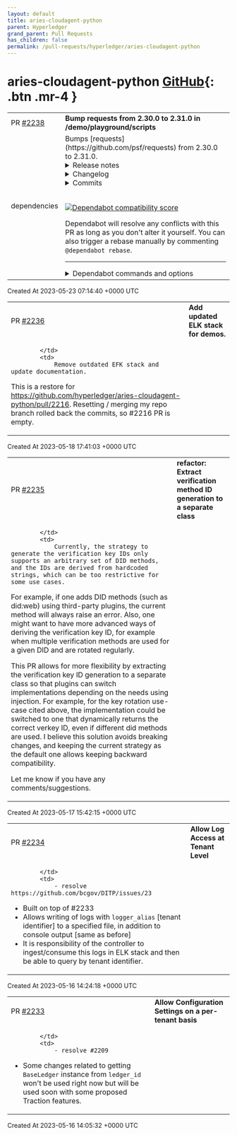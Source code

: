```yaml
---
layout: default
title: aries-cloudagent-python
parent: Hyperledger
grand_parent: Pull Requests
has_children: false
permalink: /pull-requests/hyperledger/aries-cloudagent-python
---
```


# aries-cloudagent-python <span class="fs-3 right-align">[GitHub](https://github.com/hyperledger/aries-cloudagent-python){: .btn .mr-4 }</span>


<div>
    <table>
        <tr>
            <td>
                PR <a href="https://github.com/hyperledger/aries-cloudagent-python/pull/2238" class=".btn">#2238</a>
            </td>
            <td>
                <b>
                    Bump requests from 2.30.0 to 2.31.0 in /demo/playground/scripts
                </b>
            </td>
        </tr>
        <tr>
            <td>
                <span class="chip">dependencies</span>
            </td>
            <td>
                Bumps [requests](https://github.com/psf/requests) from 2.30.0 to 2.31.0.
<details>
<summary>Release notes</summary>
<p><em>Sourced from <a href="https://github.com/psf/requests/releases">requests's releases</a>.</em></p>
<blockquote>
<h2>v2.31.0</h2>
<h2>2.31.0 (2023-05-22)</h2>
<p><strong>Security</strong></p>
<ul>
<li>
<p>Versions of Requests between v2.3.0 and v2.30.0 are vulnerable to potential
forwarding of <code>Proxy-Authorization</code> headers to destination servers when
following HTTPS redirects.</p>
<p>When proxies are defined with user info (<a href="https://user:pass@proxy:8080">https://user:pass@proxy:8080</a>), Requests
will construct a <code>Proxy-Authorization</code> header that is attached to the request to
authenticate with the proxy.</p>
<p>In cases where Requests receives a redirect response, it previously reattached
the <code>Proxy-Authorization</code> header incorrectly, resulting in the value being
sent through the tunneled connection to the destination server. Users who rely on
defining their proxy credentials in the URL are <em>strongly</em> encouraged to upgrade
to Requests 2.31.0+ to prevent unintentional leakage and rotate their proxy
credentials once the change has been fully deployed.</p>
<p>Users who do not use a proxy or do not supply their proxy credentials through
the user information portion of their proxy URL are not subject to this
vulnerability.</p>
<p>Full details can be read in our <a href="https://github.com/psf/requests/security/advisories/GHSA-j8r2-6x86-q33q">Github Security Advisory</a>
and <a href="https://nvd.nist.gov/vuln/detail/CVE-2023-32681">CVE-2023-32681</a>.</p>
</li>
</ul>
</blockquote>
</details>
<details>
<summary>Changelog</summary>
<p><em>Sourced from <a href="https://github.com/psf/requests/blob/main/HISTORY.md">requests's changelog</a>.</em></p>
<blockquote>
<h2>2.31.0 (2023-05-22)</h2>
<p><strong>Security</strong></p>
<ul>
<li>
<p>Versions of Requests between v2.3.0 and v2.30.0 are vulnerable to potential
forwarding of <code>Proxy-Authorization</code> headers to destination servers when
following HTTPS redirects.</p>
<p>When proxies are defined with user info (<a href="https://user:pass@proxy:8080">https://user:pass@proxy:8080</a>), Requests
will construct a <code>Proxy-Authorization</code> header that is attached to the request to
authenticate with the proxy.</p>
<p>In cases where Requests receives a redirect response, it previously reattached
the <code>Proxy-Authorization</code> header incorrectly, resulting in the value being
sent through the tunneled connection to the destination server. Users who rely on
defining their proxy credentials in the URL are <em>strongly</em> encouraged to upgrade
to Requests 2.31.0+ to prevent unintentional leakage and rotate their proxy
credentials once the change has been fully deployed.</p>
<p>Users who do not use a proxy or do not supply their proxy credentials through
the user information portion of their proxy URL are not subject to this
vulnerability.</p>
<p>Full details can be read in our <a href="https://github.com/psf/requests/security/advisories/GHSA-j8r2-6x86-q33q">Github Security Advisory</a>
and <a href="https://nvd.nist.gov/vuln/detail/CVE-2023-32681">CVE-2023-32681</a>.</p>
</li>
</ul>
</blockquote>
</details>
<details>
<summary>Commits</summary>
<ul>
<li><a href="https://github.com/psf/requests/commit/147c8511ddbfa5e8f71bbf5c18ede0c4ceb3bba4"><code>147c851</code></a> v2.31.0</li>
<li><a href="https://github.com/psf/requests/commit/74ea7cf7a6a27a4eeb2ae24e162bcc942a6706d5"><code>74ea7cf</code></a> Merge pull request from GHSA-j8r2-6x86-q33q</li>
<li><a href="https://github.com/psf/requests/commit/302225334678490ec66b3614a9dddb8a02c5f4fe"><code>3022253</code></a> test on pypy 3.8 and pypy 3.9 on windows and macos (<a href="https://redirect.github.com/psf/requests/issues/6424">#6424</a>)</li>
<li><a href="https://github.com/psf/requests/commit/b639e66c816514e40604d46f0088fbceec1a5149"><code>b639e66</code></a> test on py3.12 (<a href="https://redirect.github.com/psf/requests/issues/6448">#6448</a>)</li>
<li><a href="https://github.com/psf/requests/commit/d3d504436ef0c2ac7ec8af13738b04dcc8c694be"><code>d3d5044</code></a> Fixed a small typo (<a href="https://redirect.github.com/psf/requests/issues/6452">#6452</a>)</li>
<li>See full diff in <a href="https://github.com/psf/requests/compare/v2.30.0...v2.31.0">compare view</a></li>
</ul>
</details>
<br />


[![Dependabot compatibility score](https://dependabot-badges.githubapp.com/badges/compatibility_score?dependency-name=requests&package-manager=pip&previous-version=2.30.0&new-version=2.31.0)](https://docs.github.com/en/github/managing-security-vulnerabilities/about-dependabot-security-updates#about-compatibility-scores)

Dependabot will resolve any conflicts with this PR as long as you don't alter it yourself. You can also trigger a rebase manually by commenting `@dependabot rebase`.

[//]: # (dependabot-automerge-start)
[//]: # (dependabot-automerge-end)

---

<details>
<summary>Dependabot commands and options</summary>
<br />

You can trigger Dependabot actions by commenting on this PR:
- `@dependabot rebase` will rebase this PR
- `@dependabot recreate` will recreate this PR, overwriting any edits that have been made to it
- `@dependabot merge` will merge this PR after your CI passes on it
- `@dependabot squash and merge` will squash and merge this PR after your CI passes on it
- `@dependabot cancel merge` will cancel a previously requested merge and block automerging
- `@dependabot reopen` will reopen this PR if it is closed
- `@dependabot close` will close this PR and stop Dependabot recreating it. You can achieve the same result by closing it manually
- `@dependabot ignore this major version` will close this PR and stop Dependabot creating any more for this major version (unless you reopen the PR or upgrade to it yourself)
- `@dependabot ignore this minor version` will close this PR and stop Dependabot creating any more for this minor version (unless you reopen the PR or upgrade to it yourself)
- `@dependabot ignore this dependency` will close this PR and stop Dependabot creating any more for this dependency (unless you reopen the PR or upgrade to it yourself)
You can disable automated security fix PRs for this repo from the [Security Alerts page](https://github.com/hyperledger/aries-cloudagent-python/network/alerts).

</details>
            </td>
        </tr>
    </table>
    <div class="right-align">
        Created At 2023-05-23 07:14:40 +0000 UTC
    </div>
</div>

<div>
    <table>
        <tr>
            <td>
                PR <a href="https://github.com/hyperledger/aries-cloudagent-python/pull/2236" class=".btn">#2236</a>
            </td>
            <td>
                <b>
                    Add updated ELK stack for demos.
                </b>
            </td>
        </tr>
        <tr>
            <td>
                
            </td>
            <td>
                Remove outdated EFK stack and update documentation.

This is a restore for https://github.com/hyperledger/aries-cloudagent-python/pull/2216. Resetting / merging my repo branch rolled back the commits, so #2216 PR is empty.
            </td>
        </tr>
    </table>
    <div class="right-align">
        Created At 2023-05-18 17:41:03 +0000 UTC
    </div>
</div>

<div>
    <table>
        <tr>
            <td>
                PR <a href="https://github.com/hyperledger/aries-cloudagent-python/pull/2235" class=".btn">#2235</a>
            </td>
            <td>
                <b>
                    refactor: Extract verification method ID generation to a separate class
                </b>
            </td>
        </tr>
        <tr>
            <td>
                
            </td>
            <td>
                Currently, the strategy to generate the verification key IDs only supports an arbitrary set of DID methods, and the IDs are derived from hardcoded strings, which can be too restrictive for some use cases.

For example, if one adds DID methods (such as did:web) using third-party plugins, the current method will always raise an error. Also, one might want to have more advanced ways of deriving the verification key ID, for example when multiple verification methods are used for a given DID and are rotated regularly.

This PR allows for more flexibility by extracting the verification key ID generation to a separate class so that plugins can switch implementations depending on the needs using injection. For example, for the key rotation use-case cited above, the implementation could be switched to one that dynamically returns the correct verkey ID, even if different did methods are used. I believe this solution avoids breaking changes, and keeping the current strategy as the default one allows keeping backward compatibility.

Let me know if you have any comments/suggestions.
            </td>
        </tr>
    </table>
    <div class="right-align">
        Created At 2023-05-17 15:42:15 +0000 UTC
    </div>
</div>

<div>
    <table>
        <tr>
            <td>
                PR <a href="https://github.com/hyperledger/aries-cloudagent-python/pull/2234" class=".btn">#2234</a>
            </td>
            <td>
                <b>
                    Allow Log Access at Tenant Level
                </b>
            </td>
        </tr>
        <tr>
            <td>
                
            </td>
            <td>
                - resolve https://github.com/bcgov/DITP/issues/23
- Built on top of #2233
- Allows writing of logs with `logger_alias` [tenant identifier] to a specified file, in addition to console output [same as before]
- It is responsibility of the controller to ingest/consume this logs in ELK stack and then be able to query by tenant identifier.
            </td>
        </tr>
    </table>
    <div class="right-align">
        Created At 2023-05-16 14:24:18 +0000 UTC
    </div>
</div>

<div>
    <table>
        <tr>
            <td>
                PR <a href="https://github.com/hyperledger/aries-cloudagent-python/pull/2233" class=".btn">#2233</a>
            </td>
            <td>
                <b>
                    Allow Configuration Settings on a per-tenant basis
                </b>
            </td>
        </tr>
        <tr>
            <td>
                
            </td>
            <td>
                - resolve #2209
- Some changes related to getting `BaseLedger` instance from `ledger_id` won't be used right now but will be used soon with some proposed Traction features.
            </td>
        </tr>
    </table>
    <div class="right-align">
        Created At 2023-05-16 14:05:32 +0000 UTC
    </div>
</div>

